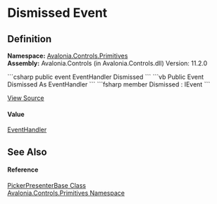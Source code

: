 # Dismissed Event




## Definition
**Namespace:** <a href="N_Avalonia_Controls_Primitives">Avalonia.Controls.Primitives</a>  
**Assembly:** Avalonia.Controls (in Avalonia.Controls.dll) Version: 11.2.0

<Tabs groupId="api-code-preview">
<TabItem value="csharp" label="C#">
```csharp
public event EventHandler Dismissed
```
</TabItem>
<TabItem value="vb" label="VB">
```vb
Public Event Dismissed As EventHandler
```
</TabItem>
<TabItem value="fsharp" label="F#">
```fsharp
member Dismissed : IEvent<EventHandler,
    EventArgs>
```
</TabItem>
</Tabs>



<a href="https://github.com/AvaloniaUI/Avalonia/tree/master/src/Avalonia.Controls/DateTimePickers/PickerPresenterBase.cs" title="View the source code">View Source</a>



#### Value
<a href="https://learn.microsoft.com/dotnet/api/system.eventhandler" target="_blank" rel="noopener noreferrer">EventHandler</a>

## See Also


#### Reference
<a href="T_Avalonia_Controls_Primitives_PickerPresenterBase">PickerPresenterBase Class</a>  
<a href="N_Avalonia_Controls_Primitives">Avalonia.Controls.Primitives Namespace</a>  
